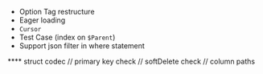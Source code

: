- Option Tag restructure
- Eager loading
- `Cursor`
- Test Case (index on `$Parent`)
- Support json filter in where statement

\*\*\*\* struct codec
// primary key check
// softDelete check
// column paths

